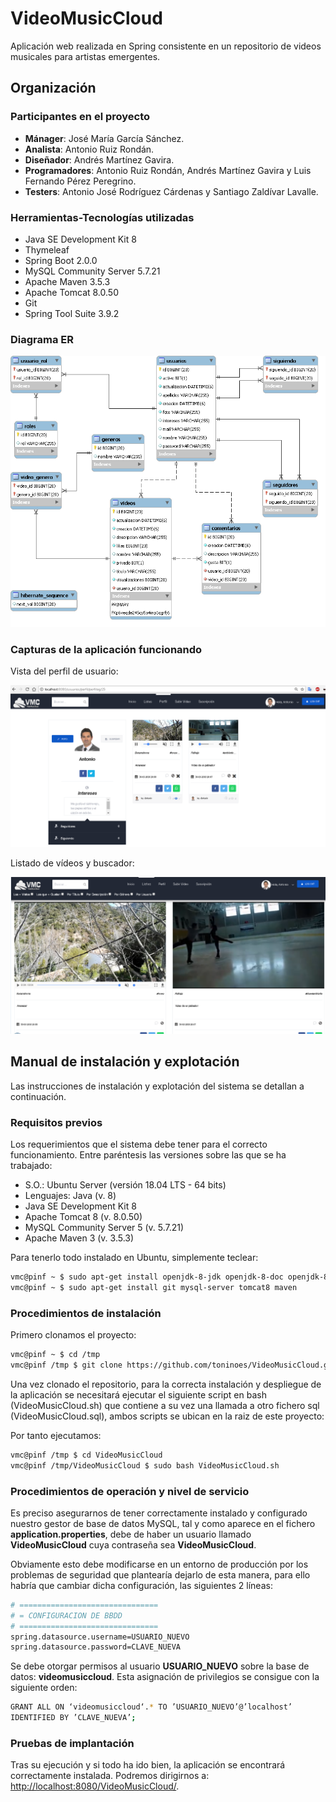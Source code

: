 # VideoMusicCloud
Aplicación web realizada en Spring consistente en un repositorio de videos musicales para artistas emergentes.


## Organización

### Participantes en el proyecto

- **Mánager**: José María García Sánchez. 
- **Analista**: Antonio Ruiz Rondán.
- **Diseñador**: Andrés Martínez Gavira.
- **Programadores**: Antonio Ruiz Rondán, Andrés Martínez Gavira y Luis Fernando Pérez Peregrino.
- **Testers**: Antonio José Rodríguez Cárdenas y Santiago Zaldívar Lavalle.


### Herramientas-Tecnologías utilizadas

- Java SE Development Kit 8
- Thymeleaf
- Spring Boot 2.0.0
- MySQL Community Server 5.7.21
- Apache Maven 3.5.3
- Apache Tomcat 8.0.50
- Git
- Spring Tool Suite 3.9.2


### Diagrama ER


![Diagrama ER](https://github.com/toninoes/VideoMusicCloud/blob/master/src/main/resources/static/img/eer.png)


### Capturas de la aplicación funcionando
Vista del perfil de usuario:


![perfil](https://github.com/toninoes/VideoMusicCloud/blob/master/src/main/resources/static/img/perfil.png)


Listado de vídeos y buscador:


![perfil](https://github.com/toninoes/VideoMusicCloud/blob/master/src/main/resources/static/img/listas.png)


## Manual de instalación y explotación
Las instrucciones de instalación y explotación del sistema se detallan a continuación.


### Requisitos previos
Los requerimientos que el sistema debe tener para el correcto funcionamiento. Entre paréntesis las versiones sobre las que se ha trabajado:

- S.O.: Ubuntu Server (versión 18.04 LTS - 64 bits)
- Lenguajes: Java (v. 8)
- Java SE Development Kit 8
- Apache Tomcat 8 (v. 8.0.50)
- MySQL Community Server 5 (v. 5.7.21)
- Apache Maven 3 (v. 3.5.3)

Para tenerlo todo instalado en Ubuntu, simplemente teclear:

```sh
vmc@pinf ~ $ sudo apt-get install openjdk-8-jdk openjdk-8-doc openjdk-8-jre
vmc@pinf ~ $ sudo apt-get install git mysql-server tomcat8 maven
```


### Procedimientos de instalación
Primero clonamos el proyecto:

```sh
vmc@pinf ~ $ cd /tmp
vmc@pinf /tmp $ git clone https://github.com/toninoes/VideoMusicCloud.git
```

Una vez clonado el repositorio, para la correcta instalación y despliegue de la aplicación se necesitará ejecutar el siguiente script en bash (VideoMusicCloud.sh) que contiene a su vez una llamada a otro fichero sql (VideoMusicCloud.sql), ambos scripts se ubican en la raiz de este proyecto:

Por tanto ejecutamos:

```sh
vmc@pinf /tmp $ cd VideoMusicCloud
vmc@pinf /tmp/VideoMusicCloud $ sudo bash VideoMusicCloud.sh
```


### Procedimientos de operación y nivel de servicio
Es preciso asegurarnos de tener correctamente instalado y configurado nuestro gestor de base de datos MySQL, tal y como aparece en el fichero **application.properties**, debe de haber un usuario llamado **VideoMusicCloud** cuya contraseña sea **VideoMusicCloud**.

Obviamente esto debe modificarse en un entorno de producción por los problemas de seguridad que plantearía dejarlo de esta manera, para ello habría que cambiar dicha configuración, las siguientes 2 líneas:

```sh
# ===============================
# = CONFIGURACION DE BBDD
# ===============================
spring.datasource.username=USUARIO_NUEVO
spring.datasource.password=CLAVE_NUEVA
```

Se debe otorgar permisos al usuario **USUARIO_NUEVO** sobre la base de datos: **videomusiccloud**. Esta asignación de privilegios se consigue con la siguiente orden:

```sh
GRANT ALL ON ‘videomusiccloud‘.* TO ’USUARIO_NUEVO’@’localhost’
IDENTIFIED BY ’CLAVE_NUEVA’;
```


### Pruebas de implantación
Tras su ejecución y si todo ha ido bien, la aplicación se encontrará correctamente instalada. Podremos dirigirnos a: [http://localhost:8080/VideoMusicCloud/](http://localhost:8080/VideoMusicCloud/).


